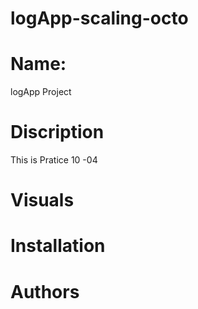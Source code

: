 # logApp-scaling-octo

# Name: 
logApp Project

# Discription
This is Pratice 10 -04

# Visuals

# Installation

# Authors
